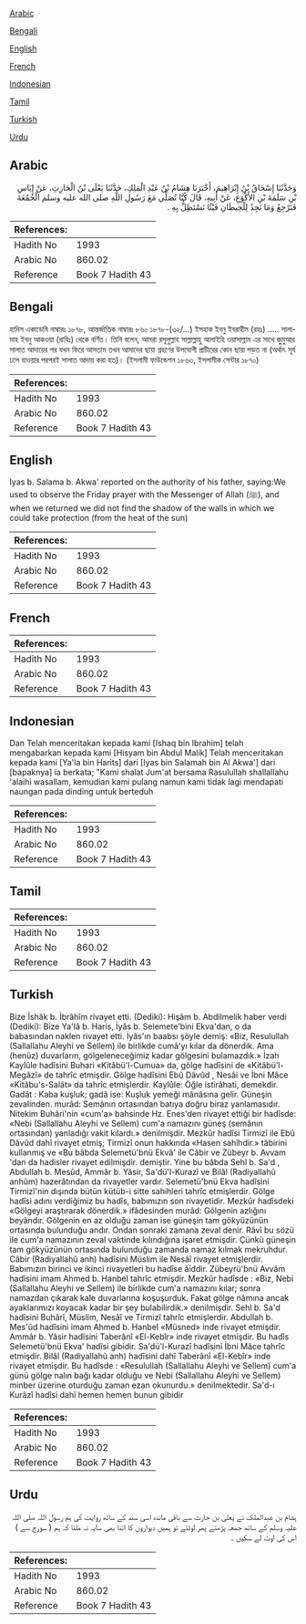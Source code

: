 [Arabic](#arabic)

[Bengali](#bengali)

[English](#english)

[French](#french)

[Indonesian](#indonesian)

[Tamil](#tamil)

[Turkish](#turkish)

[Urdu](#urdu)

## Arabic


<div dir="rtl" lang="ar" style={{fontSize:'larger',backgroundColor:'#f8f9fa',padding:20}}>
وَحَدَّثَنَا إِسْحَاقُ بْنُ إِبْرَاهِيمَ، أَخْبَرَنَا هِشَامُ بْنُ عَبْدِ الْمَلِكِ، حَدَّثَنَا يَعْلَى بْنُ الْحَارِثِ، عَنْ إِيَاسِ بْنِ سَلَمَةَ بْنِ الأَكْوَعِ، عَنْ أَبِيهِ، قَالَ كُنَّا نُصَلِّي مَعَ رَسُولِ اللَّهِ صلى الله عليه وسلم الْجُمُعَةَ فَنَرْجِعُ وَمَا نَجِدُ لِلْحِيطَانِ فَيْئًا نَسْتَظِلُّ بِهِ ‏.‏
</div>
<div style={{backgroundColor:'#f8f9fa',padding:20, marginBottom: 10}}><table> <thead> <tr> <th>References:</th> <th></th> </tr> </thead> <tbody><tr><td>Hadith No</td><td>1993</td></tr><tr><td>Arabic No</td><td>860.02</td></tr><tr><td>Reference</td><td>Book 7 Hadith 43</td></tr></tbody></table></div>

## Bengali


<div dir="ltr" lang="bn" style={{fontSize:'larger',backgroundColor:'#f8f9fa',padding:20}}>
হাদিস একাডেমি নাম্বারঃ ১৮৭৮, আন্তর্জাতিক নাম্বারঃ ৮৬০ ১৮৭৮-(৩২/...) ইসহাক ইবনু ইবরাহীম (রহঃ) ..... সালামাহ ইবনু আকওয়া (রাযিঃ) থেকে বর্ণিত। তিনি বলেন, আমরা রসূলুল্লাহ সাল্লাল্লাহু আলাইহি ওয়াসাল্লাম এর সাথে জুমুআর সালাত আদায়ের পর যখন ফিরে আসতাম তখন আমাদের ছায়া গ্রহণের উপযোগী প্রাচীরের কোন ছায়া পড়ত না (অর্থাৎ সূর্য ঢলে যাওয়ার পরপরই সালাত আদায় করা হত)। (ইসলামী ফাউন্ডেশন ১৮৬৩, ইসলামীক সেন্টার ১৮৭০)
</div>
<div style={{backgroundColor:'#f8f9fa',padding:20, marginBottom: 10}}><table> <thead> <tr> <th>References:</th> <th></th> </tr> </thead> <tbody><tr><td>Hadith No</td><td>1993</td></tr><tr><td>Arabic No</td><td>860.02</td></tr><tr><td>Reference</td><td>Book 7 Hadith 43</td></tr></tbody></table></div>

## English


<div dir="ltr" lang="en" style={{fontSize:'larger',backgroundColor:'#f8f9fa',padding:20}}>
Iyas b. Salama b. Akwa' reported on the authority of his father, saying:We used to observe the Friday prayer with the Messenger of Allah (ﷺ), and when we returned we did not find the shadow of the walls in which we could take protection (from the heat of the sun)
</div>
<div style={{backgroundColor:'#f8f9fa',padding:20, marginBottom: 10}}><table> <thead> <tr> <th>References:</th> <th></th> </tr> </thead> <tbody><tr><td>Hadith No</td><td>1993</td></tr><tr><td>Arabic No</td><td>860.02</td></tr><tr><td>Reference</td><td>Book 7 Hadith 43</td></tr></tbody></table></div>

## French


<div dir="ltr" lang="fr" style={{fontSize:'larger',backgroundColor:'#f8f9fa',padding:20}}>

</div>
<div style={{backgroundColor:'#f8f9fa',padding:20, marginBottom: 10}}><table> <thead> <tr> <th>References:</th> <th></th> </tr> </thead> <tbody><tr><td>Hadith No</td><td>1993</td></tr><tr><td>Arabic No</td><td>860.02</td></tr><tr><td>Reference</td><td>Book 7 Hadith 43</td></tr></tbody></table></div>

## Indonesian


<div dir="ltr" lang="id" style={{fontSize:'larger',backgroundColor:'#f8f9fa',padding:20}}>
Dan Telah menceritakan kepada kami [Ishaq bin Ibrahim] telah mengabarkan kepada kami [Hisyam bin Abdul Malik] Telah menceritakan kepada kami [Ya'la bin Harits] dari [Iyas bin Salamah bin Al Akwa'] dari [bapaknya] ia berkata; "Kami shalat Jum'at bersama Rasulullah shallallahu 'alaihi wasallam, kemudian kami pulang namun kami tidak lagi mendapati naungan pada dinding untuk berteduh
</div>
<div style={{backgroundColor:'#f8f9fa',padding:20, marginBottom: 10}}><table> <thead> <tr> <th>References:</th> <th></th> </tr> </thead> <tbody><tr><td>Hadith No</td><td>1993</td></tr><tr><td>Arabic No</td><td>860.02</td></tr><tr><td>Reference</td><td>Book 7 Hadith 43</td></tr></tbody></table></div>

## Tamil


<div dir="ltr" lang="ta" style={{fontSize:'larger',backgroundColor:'#f8f9fa',padding:20}}>

</div>
<div style={{backgroundColor:'#f8f9fa',padding:20, marginBottom: 10}}><table> <thead> <tr> <th>References:</th> <th></th> </tr> </thead> <tbody><tr><td>Hadith No</td><td>1993</td></tr><tr><td>Arabic No</td><td>860.02</td></tr><tr><td>Reference</td><td>Book 7 Hadith 43</td></tr></tbody></table></div>

## Turkish


<div dir="ltr" lang="tr" style={{fontSize:'larger',backgroundColor:'#f8f9fa',padding:20}}>
Bize İshâk b. İbrâhîm rivayet etti. (Dediki): Hişâm b. Abdilmelik haber verdi (Dediki): Bize Ya'Iâ b. Haris, İyâs b. Selemete'bini Ekva'dan, o da babasından naklen rivayet etti. İyâs'ın baabsı şöyle demiş: «Biz, Resulullah (Sallallahu Aleyhi ve Sellem) ile birlikde cumâ'yı kılar da dönerdik. Ama (henüz) duvarların, gölgeleneceğimiz kadar gölgesini bulamazdık.» İzah Kaylûle hadîsini Buhari «Kitâbü'l-Cumua» da, gölge hadîsini de «Kitâbü'l-Megâzî» de tahrîc etmişdir. Gölge hadîsini Ebû Dâvûd , Nesâi ve İbni Mâce «Kitâbu's-Salât» da tahrîc etmişlerdir. Kaylûle: Öğle istirâhati, demekdir. Gadât : Kaba kuşluk; gadâ ise: Kuşluk yemeği mânâsına gelir. Güneşin zevalinden. murâd: Semânın ortasından batıya doğru biraz yanlamasıdır. Nitekim Buhâri'nin «cum'a» bahsinde Hz. Enes'den rivayet ettiği bir hadîsde: «Nebi (Sallallahu Aleyhi ve Sellem) cum'a namazını güneş (semânın ortasından) yanladığı vakit kılardı.» denilmişdir. Mezkûr hadîsi Tirmizî ile Ebû Dâvûd dahî rivayet etmiş; Tirmizî onun hakkında «Hasen sahîhdir.» tâbirini kullanmış ve «Bu bâbda Selemetü'bnü Ekvâ' ile Câbir ve Zübeyr b. Avvam 'dan da hadisler rivayet edilmişdir. demiştir. Yine bu bâbda Sehl b. Sa'd , Abdullah b. Mesûd, Ammâr b. Yâsir, Sa'dü'l-Kurazî ve Bilâl (Radiyallahû anhûm) hazerâtından da rivayetler vardır. Selemetü'bnü Ekva hadîsini Tirmizî'nin dışında bütün kütüb-i sitte sahihleri tahrîc etmişlerdir. Gölge hadîsi adını verdiğimiz bu hadîs, babımızın son rivayetidir. Mezkûr hadîsdeki «Gölgeyi araştırarak dönerdik.» ifâdesinden murâd: Gölgenin azlığını beyândır. Gölgenin en az olduğu zaman ise güneşin tam gökyüzünün ortasında bulunduğu andır. Ondan sonraki zamana zeval denir. Râvî bu sözü ile cum'a namazının zeval vaktinde kılındığına işaret etmişdir. Çünkü güneşin tam gökyüzünün ortasında bulunduğu zamanda namaz kılmak mekruhdur. Câbir (Radiyallahû anh) hadîsini Müslim ile Nesâî rivayet etmişlerdir. Babımızın birinci ve ikinci rivayetleri bu hadîse âiddir. Zübeyrü'bnü Avvâm hadîsini imam Ahmed b. Hanbel tahrîc etmişdir. Mezkûr hadîsde : «Biz, Nebi (Sallallahu Aleyhi ve Sellem) ile birlikde cum'a namazını kılar; sonra namazdan çıkarak kale duvarlarına koşuşurduk. Fakat gölge nâmına ancak ayaklarımızı koyacak kadar bir şey bulabilirdik.» denilmişdir. Sehl b. Sa'd hadîsini Buhârî, Müslim, Nesâî ve Tirmizî tahrîc etmişlerdir. Abdullah b. Mes'ûd hadîsini imam Ahmed b. Hanbel «Müsned» inde rivayet etmişdir. Ammâr b. Yâsir hadîsini Taberânî «El-Kebîr» inde rivayet etmişdir. Bu hadîs Selemetü'bnü Ekva' hadîsi gibidir. Sa'dü'l-Kurazî hadîsini İbni Mâce tahrîc etmişdir. Bilâl (Radiyallahû anh) hadîsini dahî Taberânî «El-Kebîr» inde rivayet etmişdir. Bu hadîsde : «Resulullah (Sallallahu Aleyhi ve Sellem) cum'a günü gölge nalın bağı kadar olduğu ve Nebi (Sallallahu Aleyhi ve Sellem) minber üzerine oturduğu zaman ezan okunurdu.» denilmektedir. Sa'd-ı Kurâzî hadîsi dahî hemen hemen bunun gibidir
</div>
<div style={{backgroundColor:'#f8f9fa',padding:20, marginBottom: 10}}><table> <thead> <tr> <th>References:</th> <th></th> </tr> </thead> <tbody><tr><td>Hadith No</td><td>1993</td></tr><tr><td>Arabic No</td><td>860.02</td></tr><tr><td>Reference</td><td>Book 7 Hadith 43</td></tr></tbody></table></div>

## Urdu


<div dir="rtl" lang="ur" style={{fontSize:'larger',backgroundColor:'#f8f9fa',padding:20}}>
ہشام بن عبدالملک نے یعلیٰ بن حارث سے باقی ماندہ اسی سند کے ساتھ روایت کی ہم رسول اللہ صلی اللہ علیہ وسلم کے ساتھ جمعہ پڑھتے پھر لوٹتے تو ہمیں دیواروں کا اتنا بھی سایہ نہ ملتا کہ ہم ( سورج سے ) اس کی اوٹ لے سکیں ۔
</div>
<div style={{backgroundColor:'#f8f9fa',padding:20, marginBottom: 10}}><table> <thead> <tr> <th>References:</th> <th></th> </tr> </thead> <tbody><tr><td>Hadith No</td><td>1993</td></tr><tr><td>Arabic No</td><td>860.02</td></tr><tr><td>Reference</td><td>Book 7 Hadith 43</td></tr></tbody></table></div>